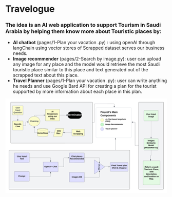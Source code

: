 # Travelogue
### The idea is an AI web application to support Tourism in Saudi Arabia by helping them know more about Touristic places by:

- **AI chatbot** (pages/1-Plan your vacation .py) : using openAI through langChain using vector stores of Scrapped dataset serves our business needs.
- **Image recommender** (pages/2-Search by image.py): user can upload any image for any place and the model would retrieve the most Saudi touristic place similar to this place and text generated out of the scrapped text about this place.
- **Travel Planner** (pages/1-Plan your vacation .py): user can write anything he needs and use Google Bard API for creating a plan for the tourist supported by more information about each place in this plan.



![Project Flow](project-Flow.png)


